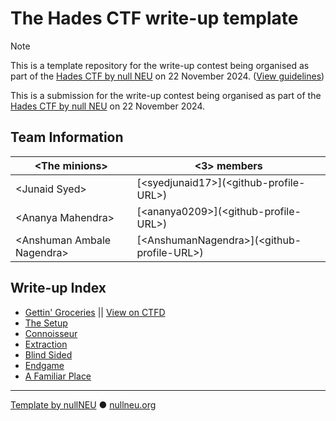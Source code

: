 # The Hades CTF write-up template

<!-- THIS NOTE SHOULD BE REMOVED IN YOUR SUBMISSION -->
> [!NOTE]
> This is a template repository for the write-up contest being organised as part of the [Hades CTF by null NEU](https://www.linkedin.com/posts/null-neu_hadesctf-cybersecuritychallenge-hackingcompetition-activity-7263008375825657858-sLzg?utm_source=share&utm_medium=member_desktop) on 22 November 2024. ([View guidelines](GUIDELINES.md))

<!-- @DONOTEDIT -->
This is a submission for the write-up contest being organised as part of the [Hades CTF by null NEU](https://www.linkedin.com/posts/null-neu_hadesctf-cybersecuritychallenge-hackingcompetition-activity-7263008375825657858-sLzg?utm_source=share&utm_medium=member_desktop) on 22 November 2024.
<!-- @ENDDONOTEDIT -->

## Team Information

| \<The minions\>  | \<3\> members |
| ------------- | ------------- |
| \<Junaid Syed\> | [\<syedjunaid17\>](\<github-profile-URL>\) |
| \<Ananya Mahendra\> | [\<ananya0209\>](\<github-profile-URL>\) |
| \<Anshuman Ambale Nagendra\> | [\<AnshumanNagendra\>](\<github-profile-URL>\) |


<!-- @DONOTEDIT -->
## Write-up Index
- [Gettin' Groceries](getting-groceries/README.md) || [View on CTFD](https://54.227.22.252/challenges#Gettin'%20Groceries-1)
- [The Setup](the-setup/README.md)
- [Connoisseur](connoisseur/README.md)
- [Extraction](extraction/README.md)
- [Blind Sided](extraction/README.md)
- [Endgame](extraction/README.md)
- [A Familiar Place](extraction/README.md)
<!-- @ENDDONOTEDIT -->

<!-- @DONOTEDIT -->
------
[Template by nullNEU](https://github.com/nullNEU/hades-ctf-writeup-template) ● [nullneu.org](https://nullneu.org)
<!-- @ENDDONOTEDIT -->
